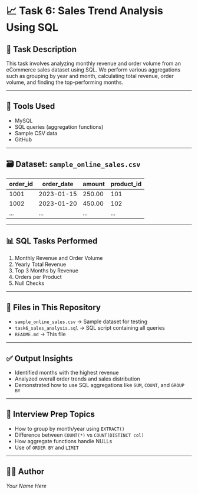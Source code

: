 
# 📈 Task 6: Sales Trend Analysis Using SQL

## 📌 Task Description
This task involves analyzing monthly revenue and order volume from an eCommerce sales dataset using SQL. We perform various aggregations such as grouping by year and month, calculating total revenue, order volume, and finding the top-performing months.

---

## 🧰 Tools Used
- MySQL
- SQL queries (aggregation functions)
- Sample CSV data
- GitHub

---

## 🗃️ Dataset: `sample_online_sales.csv`

| order_id | order_date | amount | product_id |
|----------|------------|--------|------------|
| 1001     | 2023-01-15 | 250.00 | 101        |
| 1002     | 2023-01-20 | 450.00 | 102        |
| ...      | ...        | ...    | ...        |

---

## 📊 SQL Tasks Performed

1. Monthly Revenue and Order Volume
2. Yearly Total Revenue
3. Top 3 Months by Revenue
4. Orders per Product
5. Null Checks

---

## 📂 Files in This Repository

- `sample_online_sales.csv` → Sample dataset for testing
- `task6_sales_analysis.sql` → SQL script containing all queries
- `README.md` → This file

---

## ✅ Output Insights

- Identified months with the highest revenue
- Analyzed overall order trends and sales distribution
- Demonstrated how to use SQL aggregations like `SUM`, `COUNT`, and `GROUP BY`

---

## 📌 Interview Prep Topics

- How to group by month/year using `EXTRACT()`
- Difference between `COUNT(*)` vs `COUNT(DISTINCT col)`
- How aggregate functions handle NULLs
- Use of `ORDER BY` and `LIMIT`

---

## 🧑‍💻 Author
*Your Name Here*
